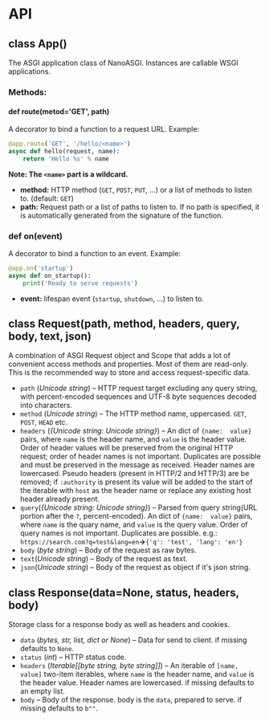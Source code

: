 # API

## class App()

The ASGI application class of NanoASGI. Instances are callable WSGI applications.

### Methods:
#### def route(metod='GET', path)
A decorator to bind a function to a request URL. Example:
```python
@app.route('GET', '/hello/<name>')
async def hello(request, name):
    return 'Hello %s' % name
```
**Note: The ``<name>`` part is a wildcard.**
- **method:** HTTP method (`GET`, `POST`, `PUT`, ...) or a list of
methods to listen to. (default: `GET`)
- **path:** Request path or a list of paths to listen to. If no
path is specified, it is automatically generated from the
signature of the function.

### def on(event)
A decorator to bind a function to an event. Example:
```python
@app.on('startup')
async def on_startup():
    print('Ready to serve requests')
```
- **event:** lifespan event (`startup`, `shutdown`, ...) to listen to.

## class Request(path, method, headers, query, body, text, json)

A combination of ASGI Request object and Scope that adds a lot of convenient access methods and properties. Most of them are read-only. This is the recommended way to store and access request-specific data.
- `path` (_Unicode string_) – HTTP request target excluding any query string, with percent-encoded sequences and UTF-8 byte sequences decoded into characters.
- `method` (_Unicode string_) – The HTTP method name, uppercased. `GET`,  `POST`, `HEAD` etc.
- `headers` (_{Unicode string: Unicode string}_) – An dict of `{name:  value}` pairs, where `name` is the header name, and `value` is the header value. Order of header values will be preserved from the original HTTP request; order of header names is not important. Duplicates are possible and must be preserved in the message as received. Header names are lowercased. Pseudo headers (present in HTTP/2 and HTTP/3) are be removed; if `:authority` is present its value will be added to the start of the iterable with `host` as the header name or replace any existing host header already present.
- `query`(_{Unicode string: Unicode string}_) – Parsed from query string(URL portion after the `?`, percent-encoded). An dict of `{name:  value}` pairs, where `name` is the quary name, and `value` is the query value. Order of query names is not important. Duplicates are possible. e.g.: `https://search.com?q=test&lang=en`**->**`{'q': 'test', 'lang': 'en'}`
- `body` (_byte string_) – Body of the request as raw bytes.
- `text`(_Unicode string_) – Body of the request as text.
- `json`(_Unicode string_) – Body of the request as object if it's json string.

## class Response(data=None, status, headers, body)

Storage class for a response body as well as headers and cookies.

- `data` (_bytes, str, list, dict or None_) – Data for send to client. if missing defaults to `None`.
- `status`  (_int_) – HTTP status code.
- `headers` (_Iterable[[byte string, byte string]]_) – An iterable of `[name,  value]` two-item iterables, where `name` is the header name, and `value` is the header value. Header names are lowercased.  if missing defaults to an empty list.
- `body` – Body of the response. body is the `data`, prepared to serve.  if missing defaults to `b""`.
